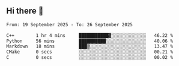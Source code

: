## Hi there 👋

<!--
**Bojupi/Bojupi** is a ✨ _special_ ✨ repository because its `README.md` (this file) appears on your GitHub profile.

Here are some ideas to get you started:

- 🔭 I’m currently working on ...
- 🌱 I’m currently learning ...
- 👯 I’m looking to collaborate on ...
- 🤔 I’m looking for help with ...
- 💬 Ask me about ...
- 📫 How to reach me: ...
- 😄 Pronouns: ...
- ⚡ Fun fact: ...
-->

<!--START_SECTION:waka-->

```txt
From: 19 September 2025 - To: 26 September 2025

C++        1 hr 4 mins     ███████████▓░░░░░░░░░░░░░   46.22 %
Python     56 mins         ██████████░░░░░░░░░░░░░░░   40.06 %
Markdown   18 mins         ███▒░░░░░░░░░░░░░░░░░░░░░   13.47 %
CMake      0 secs          ░░░░░░░░░░░░░░░░░░░░░░░░░   00.21 %
C          0 secs          ░░░░░░░░░░░░░░░░░░░░░░░░░   00.02 %
```

<!--END_SECTION:waka-->
